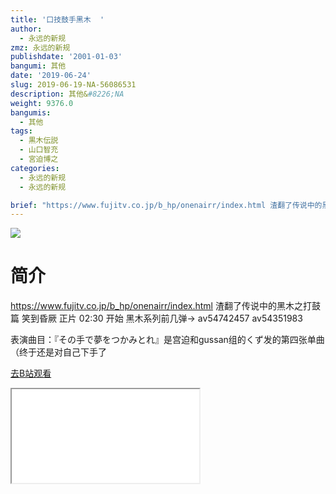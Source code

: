 ```yaml
---
title: '口技鼓手黑木  '
author:
  - 永远的新规
zmz: 永远的新规
publishdate: '2001-01-03'
bangumi: 其他
date: '2019-06-24'
slug: 2019-06-19-NA-56086531
description: 其他&#8226;NA
weight: 9376.0
bangumis:
  - 其他
tags:
  - 黒木伝説
  - 山口智充
  - 宮迫博之
categories:
  - 永远的新规
  - 永远的新规

brief: "https://www.fujitv.co.jp/b_hp/onenairr/index.html 渣翻了传说中的黑木之打鼓篇 笑到昏厥 正片 02:30 开始 黑木系列前几弹-> av54742457 av54351983 表演曲目：『その手で夢をつかみとれ』是宫迫和gussan组的くず发的第四张单曲（终于还是对自己下手了"
---
```

![](https://raw.githubusercontent.com/tcgriffith/owaraisite/master/static/tmpimg/a6955b9a47f2142edaf6eb935f2e618ee92e8ddb.jpg.480.jpg)
# 简介  
https://www.fujitv.co.jp/b_hp/onenairr/index.html
渣翻了传说中的黑木之打鼓篇 笑到昏厥
正片 02:30 开始
黑木系列前几弹-> av54742457 av54351983

表演曲目：『その手で夢をつかみとれ』是宫迫和gussan组的くず发的第四张单曲（终于还是对自己下手了  

[去B站观看](https://www.bilibili.com/video/av56086531/)
<div class ="resp-container"><iframe class="testiframe" src="//player.bilibili.com/player.html?aid=56086531"", scrolling="no", allowfullscreen="true" > </iframe></div> 
